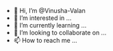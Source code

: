 - 👋 Hi, I’m @Vinusha-Valan
- 👀 I’m interested in ...
- 🌱 I’m currently learning ...
- 💞️ I’m looking to collaborate on ...
- 📫 How to reach me ...

<!---
Vinusha-Valan/Vinusha-Valan is a ✨ special ✨ repository because its `README.md` (this file) appears on your GitHub profile.
You can click the Preview link to take a look at your changes.
--->
